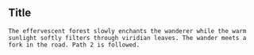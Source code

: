 ## Title
```The effervescent forest slowly enchants the wanderer while the warm sunlight softly filters through viridian leaves. The wander meets a fork in the road. Path 2 is followed.```
